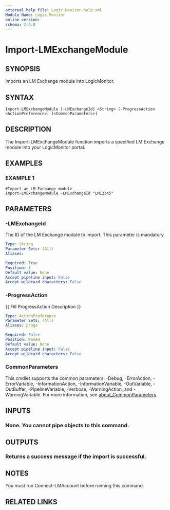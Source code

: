 ```yaml
---
external help file: Logic.Monitor-help.xml
Module Name: Logic.Monitor
online version:
schema: 2.0.0
---
```


# Import-LMExchangeModule

## SYNOPSIS
Imports an LM Exchange module into LogicMonitor.

## SYNTAX

```
Import-LMExchangeModule [-LMExchangeId] <String> [-ProgressAction <ActionPreference>] [<CommonParameters>]
```

## DESCRIPTION
The Import-LMExchangeModule function imports a specified LM Exchange module into your LogicMonitor portal.

## EXAMPLES

### EXAMPLE 1
```
#Import an LM Exchange module
Import-LMExchangeModule -LMExchangeId "LM12345"
```

## PARAMETERS

### -LMExchangeId
The ID of the LM Exchange module to import.
This parameter is mandatory.

```yaml
Type: String
Parameter Sets: (All)
Aliases:

Required: True
Position: 1
Default value: None
Accept pipeline input: False
Accept wildcard characters: False
```

### -ProgressAction
{{ Fill ProgressAction Description }}

```yaml
Type: ActionPreference
Parameter Sets: (All)
Aliases: proga

Required: False
Position: Named
Default value: None
Accept pipeline input: False
Accept wildcard characters: False
```

### CommonParameters
This cmdlet supports the common parameters: -Debug, -ErrorAction, -ErrorVariable, -InformationAction, -InformationVariable, -OutVariable, -OutBuffer, -PipelineVariable, -Verbose, -WarningAction, and -WarningVariable. For more information, see [about_CommonParameters](http://go.microsoft.com/fwlink/?LinkID=113216).

## INPUTS

### None. You cannot pipe objects to this command.
## OUTPUTS

### Returns a success message if the import is successful.
## NOTES
You must run Connect-LMAccount before running this command.

## RELATED LINKS
